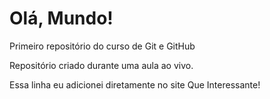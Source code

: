 # Olá, Mundo!
 Primeiro repositório do curso de Git e GitHub

 Repositório criado durante uma aula ao vivo.

Essa linha  eu adicionei diretamente no site Que  Interessante!
